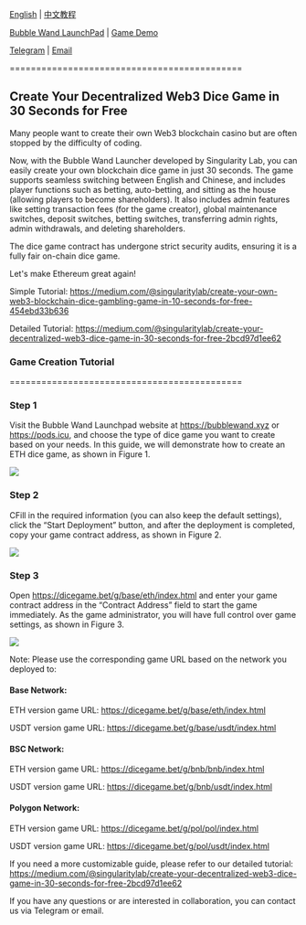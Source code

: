 [English](https://github.com/0xSingularityLab/bubblewand/blob/main/README.md) | [中文教程](https://github.com/0xSingularityLab/bubblewand/blob/main/README_ZH.md)

[Bubble Wand LaunchPad](https://bubblewand.xyz/) | [Game Demo](https://dicegame.bet/) 

[Telegram](https://t.me/slabdao)  | [Email](mailto:singularitylab@tuta.io) 

============================================

## Create Your Decentralized Web3 Dice Game in 30 Seconds for Free

Many people want to create their own Web3 blockchain casino but are often stopped by the difficulty of coding. 

Now, with the Bubble Wand Launcher developed by Singularity Lab, you can easily create your own blockchain dice game in just 30 seconds. The game supports seamless switching between English and Chinese, and includes player functions such as betting, auto-betting, and sitting as the house (allowing players to become shareholders). It also includes admin features like setting transaction fees (for the game creator), global maintenance switches, deposit switches, betting switches, transferring admin rights, admin withdrawals, and deleting shareholders.

The dice game contract has undergone strict security audits, ensuring it is a fully fair on-chain dice game.

Let's make Ethereum great again!

Simple Tutorial:
https://medium.com/@singularitylab/create-your-own-web3-blockchain-dice-gambling-game-in-10-seconds-for-free-454ebd33b636

Detailed Tutorial:
https://medium.com/@singularitylab/create-your-decentralized-web3-dice-game-in-30-seconds-for-free-2bcd97d1ee62

### Game Creation Tutorial
============================================
### Step 1
Visit the Bubble Wand Launchpad website at https://bubblewand.xyz or https://pods.icu, and choose the type of dice game you want to create based on your needs. In this guide, we will demonstrate how to create an ETH dice game, as shown in Figure 1.

![](https://miro.medium.com/v2/resize:fit:1400/format:webp/1*ZbrtlEBqJ8EbWzZ-jOi9Lg.png)

### Step 2
CFill in the required information (you can also keep the default settings), click the “Start Deployment” button, and after the deployment is completed, copy your game contract address, as shown in Figure 2.

![](https://miro.medium.com/v2/resize:fit:1400/format:webp/1*-fGYZbThNCObI7EWI1jjbA.png)

### Step 3
Open https://dicegame.bet/g/base/eth/index.html and enter your game contract address in the “Contract Address” field to start the game immediately. As the game administrator, you will have full control over game settings, as shown in Figure 3.

![](https://miro.medium.com/v2/resize:fit:1400/format:webp/1*OyFOwCW4W97qCTXWPu5jDQ.png)

Note: Please use the corresponding game URL based on the network you deployed to:

#### Base Network:
ETH version game URL: https://dicegame.bet/g/base/eth/index.html

USDT version game URL: https://dicegame.bet/g/base/usdt/index.html

#### BSC Network:
ETH version game URL: https://dicegame.bet/g/bnb/bnb/index.html

USDT version game URL: https://dicegame.bet/g/bnb/usdt/index.html

#### Polygon Network:
ETH version game URL: https://dicegame.bet/g/pol/pol/index.html

USDT version game URL: https://dicegame.bet/g/pol/usdt/index.html

If you need a more customizable guide, please refer to our detailed tutorial: 
https://medium.com/@singularitylab/create-your-decentralized-web3-dice-game-in-30-seconds-for-free-2bcd97d1ee62

If you have any questions or are interested in collaboration, you can contact us via Telegram or email.